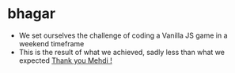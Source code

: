 # bhagar

- We set ourselves the challenge of coding a Vanilla JS game in a weekend timeframe
- This is the result of what we achieved, sadly less than what we expected
[Thank you Mehdi !](https://github.com/mehdihnc)

